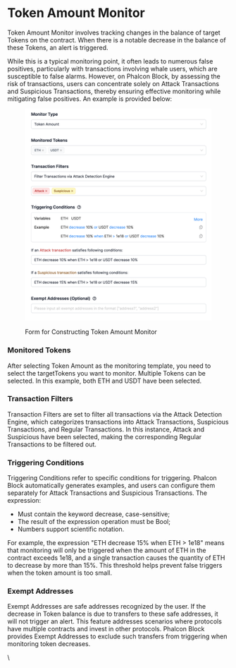 # Token Amount Monitor

Token Amount Monitor involves tracking changes in the balance of target Tokens on the contract. When there is a notable decrease in the balance of these Tokens, an alert is triggered.&#x20;

While this is a typical monitoring point, it often leads to numerous false positives, particularly with transactions involving whale users, which are susceptible to false alarms. However, on Phalcon Block, by assessing the risk of transactions, users can concentrate solely on Attack Transactions and Suspicious Transactions, thereby ensuring effective monitoring while mitigating false positives. An example is provided below:

<figure><img src="../.gitbook/assets/image (24).png" alt=""><figcaption><p>Form for Constructing Token Amount Monitor</p></figcaption></figure>

### Monitored Tokens

After selecting Token Amount as the monitoring template, you need to select the targetTokens you want to monitor. Multiple Tokens can be selected. In this example, both ETH and USDT have been selected.

### Transaction Filters

Transaction Filters are set to filter all transactions via the Attack Detection Engine, which categorizes transactions into Attack Transactions, Suspicious Transactions, and Regular Transactions. In this instance, Attack and Suspicious have been selected, making the corresponding Regular Transactions to be filtered out.



### Triggering Conditions

Triggering Conditions refer to specific conditions for triggering. Phalcon Block automatically generates examples, and users can configure them separately for Attack Transactions and Suspicious Transactions. The expression:

* Must contain the keyword decrease, case-sensitive;&#x20;
* The result of the expression operation must be Bool;&#x20;
* Numbers support scientific notation.&#x20;

For example, the expression "ETH decrease 15% when ETH > 1e18" means that monitoring will only be triggered when the amount of ETH in the contract exceeds 1e18, and a single transaction causes the quantity of ETH to decrease by more than 15%. This threshold helps prevent false triggers when the token amount is too small.

### Exempt Addresses

Exempt Addresses are safe addresses recognized by the user. If the decrease in Token balance is due to transfers to these safe addresses, it will not trigger an alert. This feature addresses scenarios where protocols have multiple contracts and invest in other protocols. Phalcon Block provides Exempt Addresses to exclude such transfers from triggering when monitoring token decreases.

\
